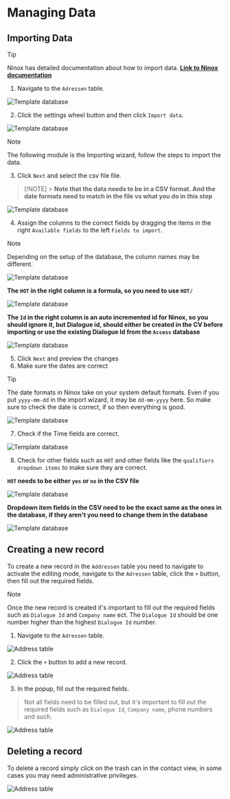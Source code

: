# Managing Data

## Importing Data

> [!TIP]
> Ninox has detailed documentation about how to import data. **[Link to Ninox documentation](https://docs.ninox.com/en/manage-databases/import-and-export/csv-import)**

1. Navigate to the `Adressen` table.

![Template database](../../images/template_database_11.png)

2. Click the settings wheel button and then click `Import data`.

![Template database](../../images/template_database_12.png)

> [!NOTE]
> The following module is the Importing wizard, follow the steps to import the data.

3. Click `Next` and select the csv file file.

> [!NOTE] > **Note that the data needs to be in a CSV format. And the date formats need to match in the file vs what you do in this step**

![Template database](../../images/template_database_13.png)

4. Assign the columns to the correct fields by dragging the items in the right `Available fields` to the left `Fields to import`.

> [!NOTE]
> Depending on the setup of the database, the column names may be different.

![Template database](../../images/template_database_14.png)

**The `HOT` in the right column is a formula, so you need to use `HOT/`**

![Template database](../../images/template_database_15.png)

**The `Id` in the right column is an auto incremented id for Ninox, so you should ignore it, but Dialogue id, should either be created in the CV before importing or use the existing Dialogue Id from the `Access` database**

![Template database](../../images/template_database_16.png)

5. Click `Next` and preview the changes
6. Make sure the dates are correct

> [!TIP]
> The date formats in Ninox take on your system default formats. Even if you put `yyyy-mm-dd` in the import wizard, it may be `dd-mm-yyyy` here. So make sure to check the date is correct, if so then everything is good.

![Template database](../../images/template_database_17.png)

7. Check if the Time fields are correct.

![Template database](../../images/template_database_18.png)

8. Check for other fields such as `HOT` and other fields like the `qualifiers` `dropdown items` to make sure they are correct.

**`HOT` needs to be either `yes` or `no` in the CSV file**

![Template database](../../images/template_database_19.png)

**Dropdown item fields in the CSV need to be the exact same as the ones in the database, if they aren't you need to change them in the database**

![Template database](../../images/template_database_20.png)

## Creating a new record

To create a new record in the `Addressen` table you need to navigate to activate the editing mode, navigate to the `Adressen` table, click the `+` button, then fill out the required fields.

> [!NOTE]
> Once the new record is created it's important to fill out the required fields such as `Dialogue Id` and `Company name` ect. The `Dialogue Id` should be one number higher than the highest `Dialogue Id` number.

1. Navigate to the `Adressen` table.
 
![Address table](../../images/ninox_code_docs/managing_data_1.png)

2. Click the `+` button to add a new record.

![Address table](../../images/ninox_code_docs/managing_data_2.png)

3. In the popup, fill out the required fields.

> Not all fields need to be filled out, but it's important to fill out the required fields such as `Dialogue Id`, `Company name`, phone numbers and such.

![Address table](../../images/ninox_code_docs/managing_data_3.png)

## Deleting a record

To delete a record simply click on the trash can in the contact view, in some cases you may need administrative privileges.

![Address table](../../images/ninox_code_docs/managing_data_4.png)

